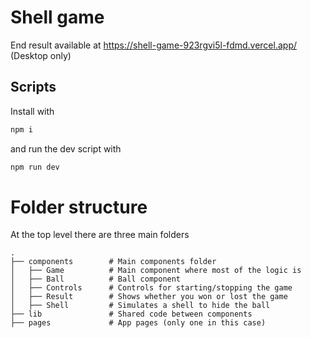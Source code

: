 # Shell game

End result available at https://shell-game-923rgvi5l-fdmd.vercel.app/ (Desktop only)

## Scripts

Install with

```bash
npm i
```

and run the dev script with

```bash
npm run dev
```

# Folder structure

At the top level there are three main folders

    .
    ├── components        # Main components folder
    │   ├── Game          # Main component where most of the logic is
    │   ├── Ball          # Ball component
    │   ├── Controls      # Controls for starting/stopping the game
    │   ├── Result        # Shows whether you won or lost the game
    │   ├── Shell         # Simulates a shell to hide the ball
    ├── lib               # Shared code between components
    ├── pages             # App pages (only one in this case)
